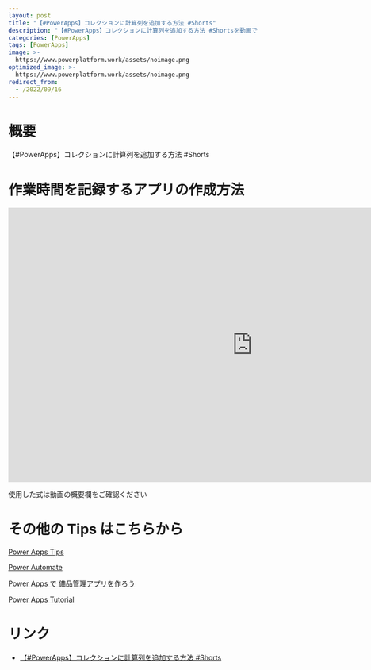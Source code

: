 ```yaml
---
layout: post
title: "【#PowerApps】コレクションに計算列を追加する方法 #Shorts"
description: "【#PowerApps】コレクションに計算列を追加する方法 #Shortsを動画で分かりやすく解説"
categories: [PowerApps]
tags: [PowerApps]
image: >-
  https://www.powerplatform.work/assets/noimage.png
optimized_image: >-
  https://www.powerplatform.work/assets/noimage.png
redirect_from:
  - /2022/09/16
---
```



#  概要

【#PowerApps】コレクションに計算列を追加する方法 #Shorts


# 作業時間を記録するアプリの作成方法

<iframe width="983" height="553" src="https://www.youtube.com/embed/vvWFYoMcgY4" title="YouTube video player" frameborder="0" allow="accelerometer; autoplay; clipboard-write; encrypted-media; gyroscope; picture-in-picture" allowfullscreen></iframe>


使用した式は動画の概要欄をご確認ください


# その他の Tips はこちらから

[Power Apps Tips](https://www.youtube.com/watch?v=VrAQf3JQ7yM&list=PLVhFi1fb3DqakSLVMn22DDcySXh9jtzi- )


[Power Automate](https://www.youtube.com/watch?v=-YnJYT0ASEM&list=PLVhFi1fb3Dqbzic6GieqnLFgD3aTj-eHA)


[Power Apps で 備品管理アプリを作ろう](https://www.youtube.com/playlist?list=PLVhFi1fb3DqZM3HKb8Hea6XEL96990Fyn)


[Power Apps Tutorial](https://www.youtube.com/playlist?list=PLVhFi1fb3DqalxpL974VvAJvV4iWoSbe_)


# リンク


- [【#PowerApps】コレクションに計算列を追加する方法 #Shorts](https://www.youtube.com/watch?v=vvWFYoMcgY4)

